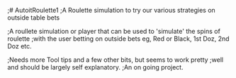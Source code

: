 ;# AutoitRoulette1
;A Roulette simulation to try our various strategies on outside table bets


;A roullete simulation or player that can be used to 'simulate' the spins of roulette
;with the user betting on outside bets eg, Red or Black, 1st Doz, 2nd Doz etc.

;Needs more Tool tips and a few other bits, but seems to work pretty 
;well and should be largely self explanatory.
;An on going project.
